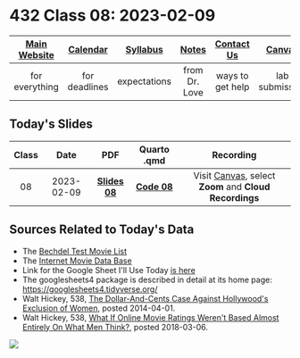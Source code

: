 # 432 Class 08: 2023-02-09

[Main Website](https://thomaselove.github.io/432-2023/) | [Calendar](https://thomaselove.github.io/432-2023/calendar.html) | [Syllabus](https://thomaselove.github.io/432-syllabus-2023/) | [Notes](https://thomaselove.github.io/432-notes/) | [Contact Us](https://thomaselove.github.io/432-2023/contact.html) | [Canvas](https://canvas.case.edu) | [Data and Code](https://github.com/THOMASELOVE/432-data) | [Sources](https://github.com/THOMASELOVE/432-classes-2023/tree/main/sources)
:-----------: | :--------------: | :----------: | :---------: | :-------------: | :-----------: | :------------: |:------:
for everything | for deadlines | expectations | from Dr. Love | ways to get help | lab submission | for downloads | to read

## Today's Slides

Class | Date | PDF | Quarto .qmd | Recording
:---: | :--------: | :------: | :------: | :-------------:
08 | 2023-02-09 | **[Slides 08](https://github.com/THOMASELOVE/432-slides-2023/blob/main/slides08.pdf)** | **[Code 08](https://github.com/THOMASELOVE/432-slides-2023/blob/main/slides08.qmd)** | Visit [Canvas](https://canvas.case.edu/), select **Zoom** and **Cloud Recordings**

## Sources Related to Today's Data

- The [Bechdel Test Movie List](https://bechdeltest.com/)
- The [Internet Movie Data Base](https://www.imdb.com/)
- Link for the Google Sheet I'll Use Today [is here](https://docs.google.com/spreadsheets/d/1ZGbMGxc23pAhBuCDLw_-Xe-6ZlhkaEg6L8HzXxmZgxo/edit?usp=sharing)
- The googlesheets4 package is described in detail at its home page: <https://googlesheets4.tidyverse.org/>
- Walt Hickey, 538, [The Dollar-And-Cents Case Against Hollywood's Exclusion of Women](https://fivethirtyeight.com/features/the-dollar-and-cents-case-against-hollywoods-exclusion-of-women/), posted 2014-04-01.
- Walt Hickey, 538, [What If Online Movie Ratings Weren't Based Almost Entirely On What Men Think?](https://fivethirtyeight.com/features/what-if-online-movie-ratings-werent-based-almost-entirely-on-what-men-think/), posted 2018-03-06.

![](https://fivethirtyeight.com/wp-content/uploads/2018/02/hickey-imdb250-1.png?w=575)
